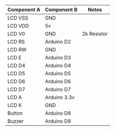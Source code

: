 | Component A | Component B  | Notes       |
| ----------- | ------------ | ----------- |
| LCD VSS     | GND          |             |
| LCD VDD     | 5v           |             |
| LCD V0      | GND          | 2k Resistor |
| LCD RS      | Arduino D2   |             |
| LCD RW      | GND          |             |
| LCD E       | Arduino D3   |             |
| LCD D4      | Arduino D4   |             |
| LCD D5      | Arduino D5   |             |
| LCD D6      | Arduino D6   |             |
| LCD D7      | Arduino D7   |             |
| LCD A       | Arduino 3.3v |             |
| LCD K       | GND          |             |
| Button      | Arduino D8   |             |
| Buzzer      | Arduino D9             |             |

